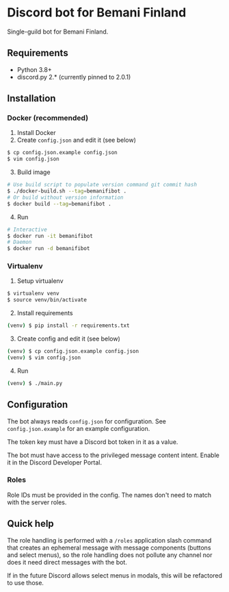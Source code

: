 # Discord bot for Bemani Finland

Single-guild bot for Bemani Finland.

## Requirements
* Python 3.8+
* discord.py 2.* (currently pinned to 2.0.1)

## Installation
### Docker (recommended)
1. Install Docker
2. Create `config.json` and edit it (see below)
```bash
$ cp config.json.example config.json
$ vim config.json
```
3. Build image
```bash
# Use build script to populate version command git commit hash
$ ./docker-build.sh --tag=bemanifibot .
# Or build without version information
$ docker build --tag=bemanifibot .
```
4. Run
```bash
# Interactive
$ docker run -it bemanifibot
# Daemon
$ docker run -d bemanifibot
```

### Virtualenv
1. Setup virtualenv
```bash
$ virtualenv venv
$ source venv/bin/activate
```
2. Install requirements
```bash
(venv) $ pip install -r requirements.txt
```
3. Create config and edit it (see below)
```bash
(venv) $ cp config.json.example config.json
(venv) $ vim config.json
```
4. Run
```bash
(venv) $ ./main.py
```

## Configuration
The bot always reads `config.json` for configuration. See `config.json.example` for an example configuration.

The token key must have a Discord bot token in it as a value.

The bot must have access to the privileged message content intent. Enable it in the Discord Developer Portal.

### Roles
Role IDs must be provided in the config. The names don't need to match with the server roles.

## Quick help

The role handling is performed with a `/roles` application slash command that creates an ephemeral message with message
components (buttons and select menus), so the role handling does not pollute any channel nor does it need direct
messages with the bot.

If in the future Discord allows select menus in modals, this will be refactored to use those.
